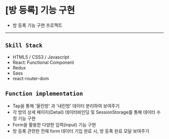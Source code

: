 # [방 등록] 기능 구현
* 방 등록 기능 구현 프로젝트
---

## `Skill Stack`

* HTML5 / CSS3 / Javascript
* React: Functional Component
* Redux
* Sass
* react-router-dom

## `Function implementation`

* Tap을 통해 '올린방' 과 '내린방' 데이터 분리하여 보여주기
* 각 방의 상세 페이지(Detail) 데이터바인딩 및 SessionStorage를 통해 데이터 수정 기능 구현 
* Form을 활용한 다양한 입력(input) 기능 구현
* 방 등록 관련한 전체 form 데이터 기입 완료 시, 방 등록 완료 모달 보여주기 




